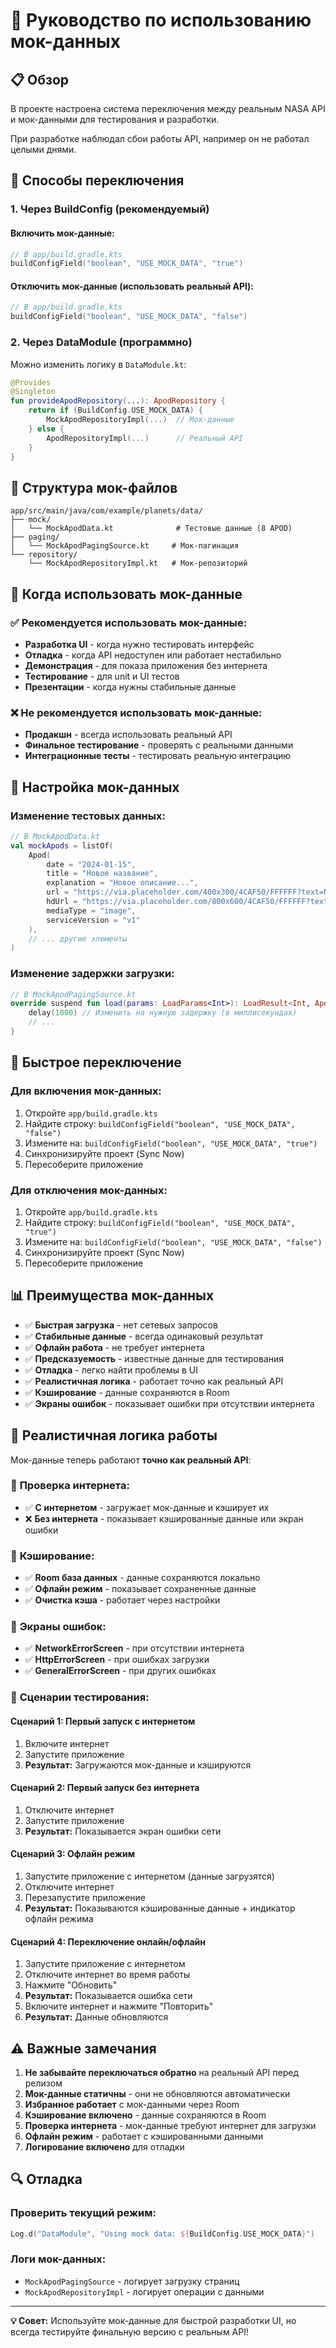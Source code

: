 # 🧪 Руководство по использованию мок-данных

## 📋 Обзор

В проекте настроена система переключения между реальным NASA API и мок-данными для тестирования и разработки.

При разработке наблюдал сбои работы API, например он не работал целыми днями.

## 🔄 Способы переключения

### 1. **Через BuildConfig (рекомендуемый)**

#### Включить мок-данные:
```kotlin
// В app/build.gradle.kts
buildConfigField("boolean", "USE_MOCK_DATA", "true")
```

#### Отключить мок-данные (использовать реальный API):
```kotlin
// В app/build.gradle.kts
buildConfigField("boolean", "USE_MOCK_DATA", "false")
```

### 2. **Через DataModule (программно)**

Можно изменить логику в `DataModule.kt`:
```kotlin
@Provides
@Singleton
fun provideApodRepository(...): ApodRepository {
    return if (BuildConfig.USE_MOCK_DATA) {
        MockApodRepositoryImpl(...)  // Мок-данные
    } else {
        ApodRepositoryImpl(...)      // Реальный API
    }
}
```

## 📁 Структура мок-файлов

```
app/src/main/java/com/example/planets/data/
├── mock/
│   └── MockApodData.kt              # Тестовые данные (8 APOD)
├── paging/
│   └── MockApodPagingSource.kt     # Мок-пагинация
└── repository/
    └── MockApodRepositoryImpl.kt   # Мок-репозиторий
```

## 🎯 Когда использовать мок-данные

### ✅ **Рекомендуется использовать мок-данные:**
- **Разработка UI** - когда нужно тестировать интерфейс
- **Отладка** - когда API недоступен или работает нестабильно
- **Демонстрация** - для показа приложения без интернета
- **Тестирование** - для unit и UI тестов
- **Презентации** - когда нужны стабильные данные

### ❌ **Не рекомендуется использовать мок-данные:**
- **Продакшн** - всегда использовать реальный API
- **Финальное тестирование** - проверять с реальными данными
- **Интеграционные тесты** - тестировать реальную интеграцию

## 🔧 Настройка мок-данных

### Изменение тестовых данных:
```kotlin
// В MockApodData.kt
val mockApods = listOf(
    Apod(
        date = "2024-01-15",
        title = "Новое название",
        explanation = "Новое описание...",
        url = "https://via.placeholder.com/400x300/4CAF50/FFFFFF?text=New",
        hdUrl = "https://via.placeholder.com/800x600/4CAF50/FFFFFF?text=New+HD",
        mediaType = "image",
        serviceVersion = "v1"
    ),
    // ... другие элементы
)
```

### Изменение задержки загрузки:
```kotlin
// В MockApodPagingSource.kt
override suspend fun load(params: LoadParams<Int>): LoadResult<Int, Apod> {
    delay(1000) // Изменить на нужную задержку (в миллисекундах)
    // ...
}
```

## 🚀 Быстрое переключение

### Для включения мок-данных:
1. Откройте `app/build.gradle.kts`
2. Найдите строку: `buildConfigField("boolean", "USE_MOCK_DATA", "false")`
3. Измените на: `buildConfigField("boolean", "USE_MOCK_DATA", "true")`
4. Синхронизируйте проект (Sync Now)
5. Пересоберите приложение

### Для отключения мок-данных:
1. Откройте `app/build.gradle.kts`
2. Найдите строку: `buildConfigField("boolean", "USE_MOCK_DATA", "true")`
3. Измените на: `buildConfigField("boolean", "USE_MOCK_DATA", "false")`
4. Синхронизируйте проект (Sync Now)
5. Пересоберите приложение

## 📊 Преимущества мок-данных

- ✅ **Быстрая загрузка** - нет сетевых запросов
- ✅ **Стабильные данные** - всегда одинаковый результат
- ✅ **Офлайн работа** - не требует интернета
- ✅ **Предсказуемость** - известные данные для тестирования
- ✅ **Отладка** - легко найти проблемы в UI
- ✅ **Реалистичная логика** - работает точно как реальный API
- ✅ **Кэширование** - данные сохраняются в Room
- ✅ **Экраны ошибок** - показывает ошибки при отсутствии интернета

## 🔄 Реалистичная логика работы

Мок-данные теперь работают **точно как реальный API**:

### 📱 **Проверка интернета:**
- ✅ **С интернетом** - загружает мок-данные и кэширует их
- ❌ **Без интернета** - показывает кэшированные данные или экран ошибки

### 💾 **Кэширование:**
- ✅ **Room база данных** - данные сохраняются локально
- ✅ **Офлайн режим** - показывает сохраненные данные
- ✅ **Очистка кэша** - работает через настройки

### 🚨 **Экраны ошибок:**
- ✅ **NetworkErrorScreen** - при отсутствии интернета
- ✅ **HttpErrorScreen** - при ошибках загрузки
- ✅ **GeneralErrorScreen** - при других ошибках

### 🎯 **Сценарии тестирования:**

#### **Сценарий 1: Первый запуск с интернетом**
1. Включите интернет
2. Запустите приложение
3. **Результат:** Загружаются мок-данные и кэшируются

#### **Сценарий 2: Первый запуск без интернета**
1. Отключите интернет
2. Запустите приложение
3. **Результат:** Показывается экран ошибки сети

#### **Сценарий 3: Офлайн режим**
1. Запустите приложение с интернетом (данные загрузятся)
2. Отключите интернет
3. Перезапустите приложение
4. **Результат:** Показываются кэшированные данные + индикатор офлайн режима

#### **Сценарий 4: Переключение онлайн/офлайн**
1. Запустите приложение с интернетом
2. Отключите интернет во время работы
3. Нажмите "Обновить"
4. **Результат:** Показывается ошибка сети
5. Включите интернет и нажмите "Повторить"
6. **Результат:** Данные обновляются

## ⚠️ Важные замечания

1. **Не забывайте переключаться обратно** на реальный API перед релизом
2. **Мок-данные статичны** - они не обновляются автоматически
3. **Избранное работает** с мок-данными через Room
4. **Кэширование включено** - данные сохраняются в Room
5. **Проверка интернета** - мок-данные требуют интернет для загрузки
6. **Офлайн режим** - работает с кэшированными данными
7. **Логирование включено** для отладки

## 🔍 Отладка

### Проверить текущий режим:
```kotlin
Log.d("DataModule", "Using mock data: ${BuildConfig.USE_MOCK_DATA}")
```

### Логи мок-данных:
- `MockApodPagingSource` - логирует загрузку страниц
- `MockApodRepositoryImpl` - логирует операции с данными

---

**💡 Совет:** Используйте мок-данные для быстрой разработки UI, но всегда тестируйте финальную версию с реальным API!
